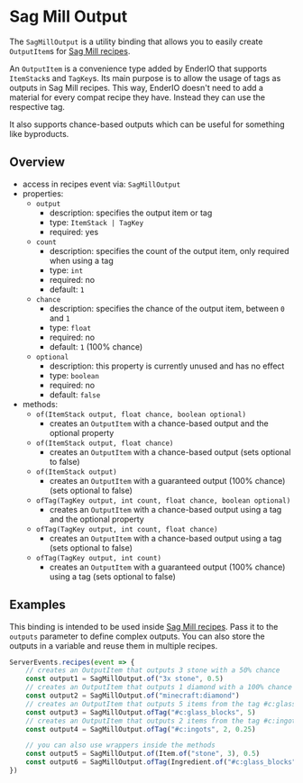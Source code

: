# Sag Mill Output

The `SagMillOutput` is a utility binding that allows you to easily create `OutputItem`s for [Sag Mill recipes](../machine/sagmill.md).

An `OutputItem` is a convenience type added by EnderIO that supports `ItemStack`s and `TagKey`s. Its main purpose is to allow the usage of tags
as outputs in Sag Mill recipes. This way, EnderIO doesn't need to add a material for every compat recipe they have. Instead they can use the respective tag.

It also supports chance-based outputs which can be useful for something like byproducts.

## Overview

-   access in recipes event via: `SagMillOutput`
-   properties:
    -   `output`
        -   description: specifies the output item or tag
        -   type: `ItemStack | TagKey`
        -   required: yes
    -   `count`
        -   description: specifies the count of the output item, only required when using a tag
        -   type: `int`
        -   required: no
        -   default: `1`
    -   `chance`
        -   description: specifies the chance of the output item, between `0` and `1`
        -   type: `float`
        -   required: no
        -   default: `1` (100% chance)
    -   `optional`
        -   description: this property is currently unused and has no effect
        -   type: `boolean`
        -   required: no
        -   default: `false`
-   methods:
    -   `of(ItemStack output, float chance, boolean optional)`
        -   creates an `OutputItem` with a chance-based output and the optional property
    -   `of(ItemStack output, float chance)`
        -   creates an `OutputItem` with a chance-based output (sets optional to false)
    -   `of(ItemStack output)`
        -   creates an `OutputItem` with a guaranteed output (100% chance) (sets optional to false)
    -   `ofTag(TagKey output, int count, float chance, boolean optional)`
        -   creates an `OutputItem` with a chance-based output using a tag and the optional property
    -   `ofTag(TagKey output, int count, float chance)`
        -   creates an `OutputItem` with a chance-based output using a tag (sets optional to false)
    -   `ofTag(TagKey output, int count)`
        -   creates an `OutputItem` with a guaranteed output (100% chance) using a tag (sets optional to false)

## Examples

This binding is intended to be used inside [Sag Mill recipes](../machine/sagmill.md). Pass it to the `outputs` parameter to define complex outputs. You
can also store the outputs in a variable and reuse them in multiple recipes.

```js
ServerEvents.recipes(event => {
    // creates an OutputItem that outputs 3 stone with a 50% chance
    const output1 = SagMillOutput.of("3x stone", 0.5)
    // creates an OutputItem that outputs 1 diamond with a 100% chance
    const output2 = SagMillOutput.of("minecraft:diamond")
    // creates an OutputItem that outputs 5 items from the tag #c:glass_blocks
    const output3 = SagMillOutput.ofTag("#c:glass_blocks", 5)
    // creates an OutputItem that outputs 2 items from the tag #c:ingots with a 25% chance
    const output4 = SagMillOutput.ofTag("#c:ingots", 2, 0.25)

    // you can also use wrappers inside the methods
    const output5 = SagMillOutput.of(Item.of("stone", 3), 0.5)
    const output6 = SagMillOutput.ofTag(Ingredient.of("#c:glass_blocks"), 5)
})
```
